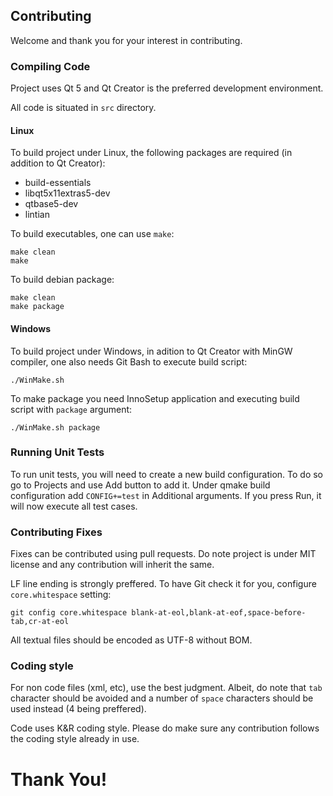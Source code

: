 ## Contributing

Welcome and thank you for your interest in contributing.


### Compiling Code

Project uses Qt 5 and Qt Creator is the preferred development environment.

All code is situated in `src` directory.


#### Linux

To build project under Linux, the following packages are required (in addition
to Qt Creator):
  * build-essentials
  * libqt5x11extras5-dev
  * qtbase5-dev
  * lintian

To build executables, one can use `make`:

    make clean
    make

To build debian package:

    make clean
    make package


#### Windows

To build project under Windows, in adition to Qt Creator with MinGW compiler,
one also needs Git Bash to execute build script:

    ./WinMake.sh

To make package you need InnoSetup application and executing build script with
`package` argument:

    ./WinMake.sh package


### Running Unit Tests

To run unit tests, you will need to create a new build configuration. To do so
go to Projects and use Add button to add it. Under qmake build configuration add
`CONFIG+=test` in Additional arguments. If you press Run, it will now execute
all test cases.


### Contributing Fixes

Fixes can be contributed using pull requests. Do note project is under MIT
license and any contribution will inherit the same.

LF line ending is strongly preffered. To have Git check it for you, configure
`core.whitespace` setting:

    git config core.whitespace blank-at-eol,blank-at-eof,space-before-tab,cr-at-eol

All textual files should be encoded as UTF-8 without BOM.


### Coding style

For non code files (xml, etc), use the best judgment. Albeit, do note that `tab`
character should be avoided and a number of `space` characters should be used
instead (4 being preffered).

Code uses K&R coding style. Please do make sure any contribution follows the
coding style already in use.


# Thank You!
